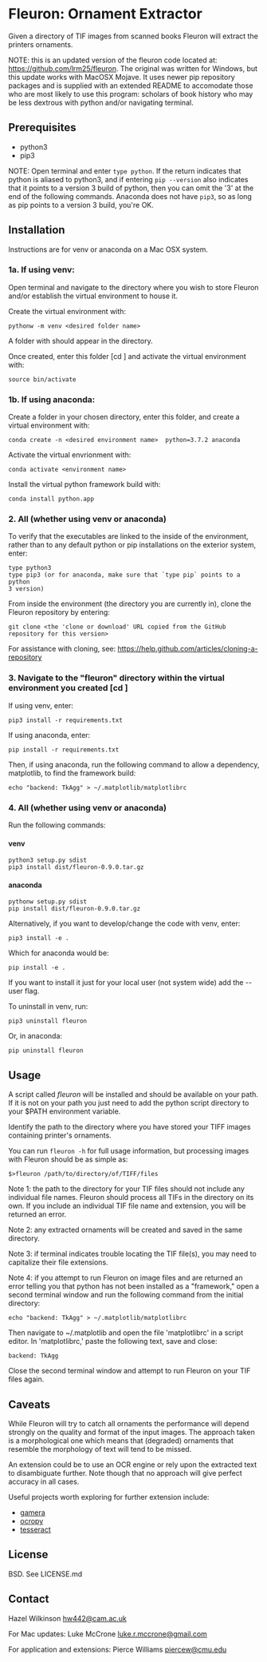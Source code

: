 Fleuron: Ornament Extractor
===========================

Given a directory of TIF images from scanned books Fleuron will extract the
printers ornaments.

NOTE:  this is an updated version of the fleuron code located at:
<https://github.com/lrm25/fleuron>.  The original was written for Windows, but this update 
works with MacOSX Mojave. It uses newer pip repository packages and is supplied with an 
extended README to accomodate those who are most likely to use this program: scholars of 
book history who may be less dextrous with python and/or navigating terminal.

Prerequisites
------------

* python3
* pip3

NOTE:  Open terminal and enter `type python`. If the return indicates that python is 
aliased to python3, and if entering `pip --version` also indicates that it points to 
a version 3 build of python, then you can omit the '3' at the end of the following commands. 
Anaconda does not have `pip3`, so as long as pip points to a version 3 build, you're OK.

Installation
------------

Instructions are for venv or anaconda on a Mac OSX system.

### 1a. If using venv:

Open terminal and navigate to the directory where you wish to store Fleuron and/or 
establish the virtual environment to house it.

Create the virtual environment with:

    pythonw -m venv <desired folder name>

A folder with <your chosen folder name> should appear in the directory.

Once created, enter this folder [cd <folder name>] and activate the virtual environment with:

    source bin/activate

### 1b. If using anaconda:

Create a folder in your chosen directory, enter this folder, and create a virtual environment with:

    conda create -n <desired environment name>  python=3.7.2 anaconda

Activate the virtual envrionment with:

    conda activate <environment name>

Install the virtual python framework build with:

    conda install python.app

### 2. All (whether using venv or anaconda)

To verify that the executables are linked to the inside of the environment, rather 
than to any default python or pip installations on the exterior system, enter:

    type python3
    type pip3 (or for anaconda, make sure that `type pip` points to a python
    3 version)

From inside the environment (the directory you are currently in), clone the Fleuron repository by entering:

    git clone <the 'clone or download' URL copied from the GitHub repository for this version>

For assistance with cloning, see: <https://help.github.com/articles/cloning-a-repository>

### 3. Navigate to the "fleuron" directory within the virtual environment you created [cd <fleuron>]

If using venv, enter:

    pip3 install -r requirements.txt

If using anaconda, enter:

    pip install -r requirements.txt

Then, if using anaconda, run the following command to allow a dependency, matplotlib, to find the
framework build:

    echo "backend: TkAgg" > ~/.matplotlib/matplotlibrc

### 4. All (whether using venv or anaconda)

Run the following commands:

#### venv

    python3 setup.py sdist 
    pip3 install dist/fleuron-0.9.0.tar.gz

#### anaconda

    pythonw setup.py sdist
    pip install dist/fleuron-0.9.0.tar.gz

Alternatively, if you want to develop/change the code with venv, enter:

    pip3 install -e .

Which for anaconda would be:

    pip install -e .

If you want to install it just for your local user (not system wide) add the
--user flag.

To uninstall in venv, run:

    pip3 uninstall fleuron

Or, in anaconda:

    pip uninstall fleuron

Usage
-----

A script called *fleuron* will be installed and should be available on your path.
If it is not on your path you just need to add the python script directory to
your $PATH environment variable.

Identify the path to the directory where you have stored your TIFF images containing printer's ornaments.

You can run `fleuron -h` for full usage information, but processing images with Fleuron should be as simple
as:

`$>fleuron /path/to/directory/of/TIFF/files`

Note 1: the path to the directory for your TIF files should not include any individual file names. 
Fleuron should process all TIFs in the directory on its own. If you include an individual TIF file name and extension, 
you will be returned an error.

Note 2: any extracted ornaments will be created and saved in the same directory.

Note 3: if terminal indicates trouble locating the TIF file(s), you may need to capitalize their file extensions.

Note 4: if you attempt to run Fleuron on image files and are returned an error telling you that python has not 
been installed as a "framework," open a second terminal window and run the following command from the initial directory:

    echo "backend: TkAgg" > ~/.matplotlib/matplotlibrc
    
Then navigate to ~/.matplotlib and open the file 'matplotlibrc' in a script editor. In 'matplotlibrc,' paste the following text, save and close:

    backend: TkAgg
    
Close the second terminal window and attempt to run Fleuron on your TIF files again.

Caveats
-------

While Fleuron will try to catch all ornaments the performance will depend
strongly on the quality and format of the input images. The approach taken is a
morphological one which means that (degraded) ornaments that resemble the
morphology of text will tend to be missed.

An extension could be to use an OCR engine or rely upon the extracted text to
disambiguate further. Note though that no approach will give perfect accuracy
in all cases.

Useful projects worth exploring for further extension include:

* [gamera](http://gamera.informatik.hsnr.de/)
* [ocropy](https://github.com/tmbdev/ocropy)
* [tesseract](https://github.com/gregjurman/tesserwrap)


License
-------

BSD. See LICENSE.md

Contact
-------

Hazel Wilkinson <hw442@cam.ac.uk>

For Mac updates:
Luke McCrone <luke.r.mccrone@gmail.com>

For application and extensions:
Pierce Williams <piercew@cmu.edu>
